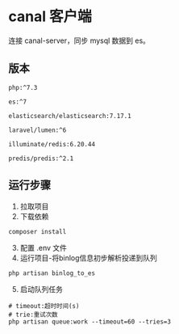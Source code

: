 # canal 客户端
连接 canal-server，同步 mysql 数据到 es。
## 版本
`php:^7.3`

`es:^7`

`elasticsearch/elasticsearch:7.17.1`

`laravel/lumen:^6`

`illuminate/redis:6.20.44`

`predis/predis:^2.1`
## 运行步骤
1. 拉取项目
2. 下载依赖
```
composer install
```
3. 配置 .env 文件
4. 运行项目-将binlog信息初步解析投递到队列
```
php artisan binlog_to_es
```
5. 启动队列任务
```
# timeout:超时时间(s)
# trie:重试次数
php artisan queue:work --timeout=60 --tries=3
```
